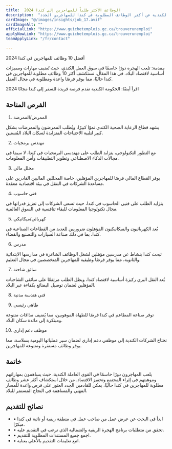```yaml
---
title:  الوظائف الأكثر طلباً للمهاجرين إلي كندا 2024 
description:  "فرصة ذهبية لراغبي الهجرة إلي كندا حيث أعلنت الحكومة الكندية عن أكثر الوظائف المطلوبة في كندا للمهاجرين الجدد" 
cardImage: "@/images/insights/job_17.avif" 
cardImageAlt: "" 
officialLink: "https://www.guichetemplois.gc.ca/trouverunemploi" 
applyNowLink: "https://www.guichetemplois.gc.ca/trouverunemploi" 
teamApplyLink: "/fr/contact"

---
```


أفضل 10 وظائف للمهاجرين في كندا 2024

مقدمة: تلعب الهجرة دورًا حاسمًا في سوق العمل الكندي، حيث تُضيف مهارات ومميزات أساسية لاقتصاد البلاد. في هذا المقال، نستكشف أكثر 10 وظائف مطلوبة للمهاجرين في كندا حاليًا، مما يوفر فرصًا واعدة ومطلوبة في مجال العمل.

اقرأ أيضًا: الحكومة الكندية تقدم فرصة فريدة للسفر إلى كندا مجانًا 2024

## الفرص المتاحة

1. الممرض/الممرضة

يشهد قطاع الرعاية الصحية الكندي نموًا كبيرًا، ويُطلب الممرضون والممرضات بشكل كبير لتلبية الاحتياجات المتزايدة لسكان البلاد المُسنين.

2. مهندس برمجيات

مع التطور التكنولوجي، يتزايد الطلب على مهندسي البرمجيات في كندا، لا سيما في مجالات الذكاء الاصطناعي وتطوير التطبيقات وأمن المعلومات.

3. محلل مالي

يوفر القطاع المالي فرصًا للمهاجرين المؤهلين، خاصة المحللين الماليين القادرين على مساعدة الشركات في التنقل في بيئة اقتصادية معقدة.

4. فني حاسوب

يتزايد الطلب على فنيي الحاسوب في كندا، حيث تسعى الشركات إلى تعزيز قدراتها في مجال تكنولوجيا المعلومات للبقاء تنافسية في السوق العالمية.

5. كهربائي/ميكانيكي

يُعد الكهربائيون والميكانيكيون المؤهلون ضروريين للعديد من القطاعات الصناعية في كندا، بما في ذلك صناعة السيارات والتصنيع والفضاء.

6. مدرس

تبحث كندا بنشاط عن مدرسين مؤهلين لشغل الوظائف الشاغرة في مدارسها الابتدائية والثانوية، مما يوفر فرصًا وظيفية للمهاجرين المتخصصين في مجال التعليم.

7. سائق شاحنة

يُعد النقل البري ركيزة أساسية لاقتصاد كندا، ويظل الطلب مرتفعًا على سائقي الشاحنات المؤهلين لضمان توصيل البضائع بكفاءة عبر البلاد.

8. فني هندسة مدنية

9. طاهي رئيسي

توفر صناعة المطاعم في كندا فرصًا للطهاة الموهوبين، مما يُضيف مذاقات متنوعة ومبتكرة إلى مائدة سكان البلاد.

10. موظف دعم إداري

تحتاج الشركات الكندية إلى موظفي دعم إداري لضمان سير عملياتها اليومية بسلاسة، مما يوفر وظائف مستقرة ومتنوعة للمهاجرين.

## خاتمة

يلعب المهاجرون دورًا حاسمًا في القوى العاملة الكندية، حيث يساهمون بمهاراتهم وموهبتهم في إثراء المجتمع وتحفيز الاقتصاد. من خلال استكشاف أكثر عشر وظائف مطلوبة للمهاجرين في كندا حاليًا، يمكن للقادمين الجدد العثور على فرص واعدة للمسار المهني والمساهمة في النجاح المستمر للبلاد.

## نصائح للتقديم

- • ابدأ في البحث عن عرض عمل من صاحب عمل في منطقة ريفية أو نائية في كندا مبكرًا.
- • تحقق من متطلبات برنامج الهجرة الريفية والشمالية الذي ترغب في التقديم عليه.
- • اجمع جميع المستندات المطلوبة للتقديم.
- • اتبع تعليمات التقديم بالأعلي بعناية.

